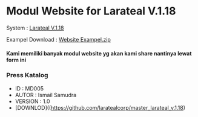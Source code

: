 # Modul Website for Larateal V.1.18

System : [Larateal V.1.18](https://github.com/laratealcorp/master_larateal_v.1.18)

Exampel
Download : [Website Exampel.zip](https://github.com/laratealcorp/modul_web/files/10972897/Website.Exampel.zip)

#### Kami memiliki banyak modul website yg akan kami share nantinya lewat form ini

### Press Katalog 
- ID : MD005
- AUTOR : Ismail Samudra
- VERSION : 1.0
- [DOWNLOD]((https://github.com/laratealcorp/master_larateal_v.1.18)

